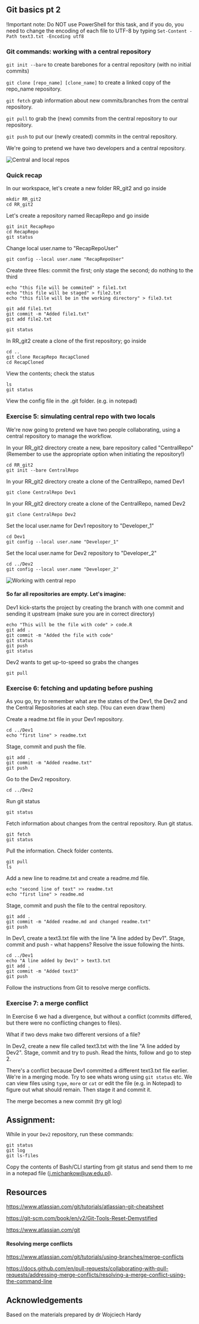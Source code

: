 
## Git basics pt 2

!Important note: Do NOT use PowerShell for this task, and if you do, you need to change the encoding of each file to UTF-8 by typing `Set-Content -Path text3.txt -Encoding utf8`

### Git commands: working with a central repository

`git init --bare` to create barebones for a central repository (with no initial commits)

`git clone [repo_name] [clone_name]` to create a linked copy of the repo_name repository.

`git fetch` grab information about new commits/branches from the central repository.

`git pull` to grab the (new) commits from the central repository to our repository.

`git push` to put our (newly created) commits in the central repository.

We're going to pretend we have two developers and a central repository.


![Central and local repos](https://github.com/glowform/reproducible-research/blob/main/Assignments/RR3_1.jpg?raw=true "Central and local repos")


### Quick recap

In our workspace, let's create a new folder RR_git2 and go inside

```
mkdir RR_git2
cd RR_git2
```

Let's create a repository named RecapRepo and go inside
```
git init RecapRepo
cd RecapRepo
git status
```
Change local user.name to "RecapRepoUser"
```
git config --local user.name "RecapRepoUser"
```


Create three files: commit the first; only stage the second; do nothing to the third
```
echo "this file will be commited" > file1.txt
echo "this file will be staged" > file2.txt
echo "this fille will be in the working directory" > file3.txt
```
```
git add file1.txt
git commit -m "Added file1.txt"
git add file2.txt
```
```
git status
```

In RR_git2 create a clone of the first repository; go inside
```
cd ..
git clone RecapRepo RecapCloned
cd RecapCloned
```
View the contents; check the status
```
ls
git status
```

View the config file in the .git folder.
(e.g. in notepad)


### Exercise 5: simulating central repo with two locals
We're now going to pretend we have two people collaborating, using a central repository to manage the workflow.

In your RR_git2 directory create a new, bare repository called "CentralRepo"\
(Remember to use the appropriate option when initiating the repository!)
```
cd RR_git2
git init --bare CentralRepo
```

In your RR_git2 directory create a clone of the CentralRepo, named Dev1
```
git clone CentralRepo Dev1
```

In your RR_git2 directory create a clone of the CentralRepo, named Dev2
```
git clone CentralRepo Dev2
```

Set the local user.name for Dev1 repository to "Developer_1"
```
cd Dev1
git config --local user.name "Developer_1"
```

Set the local user.name for Dev2 repository to "Developer_2"
```
cd ../Dev2
git config --local user.name "Developer_2"
```

![Working with central repo](https://github.com/glowform/reproducible-research/blob/main/Assignments/RR3_2.jpg?raw=true "Working with central repo")

#### So far all repositories are empty. Let's imagine:
Dev1 kick-starts the project by creating the branch with one commit and sending it upstream (make sure you are in correct directory)
```
echo "This will be the file with code" > code.R
git add .
git commit -m "Added the file with code"
git status
git push
git status
```
Dev2 wants to get up-to-speed so grabs the changes
```
git pull
```

### Exercise 6: fetching and updating before pushing

As you go, try to remember what are the states of the Dev1, the Dev2 and the Central Repositories at each step. (You can even draw them)

Create a readme.txt file in your Dev1 repository.
```
cd ../Dev1
echo "first line" > readme.txt
```

Stage, commit and push the file.
```
git add .
git commit -m "Added readme.txt"
git push
```

Go to the Dev2 repository.
```
cd ../Dev2
```

Run git status
```
git status
```

Fetch information about changes from the central repository. Run git status.
```
git fetch
git status
```

Pull the information. Check folder contents.
```
git pull
ls
```

Add a new line to readme.txt and create a readme.md file.
```
echo "second line of text" >> readme.txt
echo "first line" > readme.md
```

Stage, commit and push the file to the central repository.
```
git add .
git commit -m "Added readme.md and changed readme.txt"
git push
```


In Dev1, create a text3.txt file with the line "A line added by Dev1". Stage, commit and push - what happens? Resolve the issue following the hints.
```
cd ../Dev1
echo "A line added by Dev1" > text3.txt
git add .
git commit -m "Added text3"
git push
```
Follow the instructions from Git to resolve merge conflicts.

### Exercise 7: a merge conflict
In Exercise 6 we had a divergence, but without a conflict (commits differed, but there were no conflicting changes to files).

What if two devs make two different versions of a file?

In Dev2, create a new file called text3.txt with the line "A line added by Dev2". Stage, commit and try to push. Read the hints, follow and go to step 2.

There's a conflict because Dev1 committed a different text3.txt file earlier.
We're in a merging mode. Try to see whats wrong using `git status` etc. We can view files using `type`, `more` or `cat` or edit the file (e.g. in Notepad) to figure out what should remain. Then stage it and commit it.

The merge becomes a new commit (try git log)



## Assignment:
While in your `Dev2` repository, run these commands:
```
git status
git log
git ls-files
```
Copy the contents of Bash/CLI starting from git status and send them to me in a notepad file (j.michankow@uw.edu.pl).

## Resources

https://www.atlassian.com/git/tutorials/atlassian-git-cheatsheet

https://git-scm.com/book/en/v2/Git-Tools-Reset-Demystified

https://www.atlassian.com/git

#### Resolving merge conflicts

https://www.atlassian.com/git/tutorials/using-branches/merge-conflicts

https://docs.github.com/en/pull-requests/collaborating-with-pull-requests/addressing-merge-conflicts/resolving-a-merge-conflict-using-the-command-line


## Acknowledgements
Based on the materials prepared by dr Wojciech Hardy
